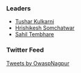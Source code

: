 ### Leaders

* [Tushar Kulkarni](mailto:tushar.kulkarni@owasp.org)
* [Hrishikesh Somchatwar](mailto:hrishikesh.somchatwar@owasp.org)
* [Sahil Tembhare](mailto:sahil.tembhare@owasp.org)

### Twitter Feed

<a class="twitter-timeline" data-width="300" data-height="600" data-theme="light" href="https://twitter.com/OwaspNagpur?ref_src=twsrc%5Etfw">Tweets by OwaspNagpur</a> <script async src="https://platform.twitter.com/widgets.js" charset="utf-8"></script>


